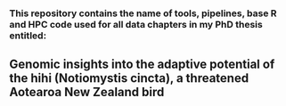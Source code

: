 ### This repository contains the name of tools, pipelines, base R and HPC code used for all data chapters in my PhD thesis entitled:

## Genomic insights into the adaptive potential of the hihi (Notiomystis cincta), a threatened Aotearoa New Zealand bird
